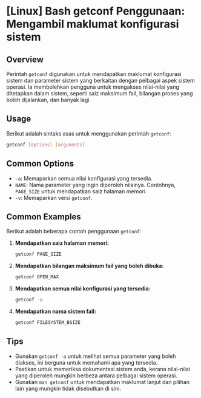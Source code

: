 # [Linux] Bash getconf Penggunaan: Mengambil maklumat konfigurasi sistem

## Overview
Perintah `getconf` digunakan untuk mendapatkan maklumat konfigurasi sistem dan parameter sistem yang berkaitan dengan pelbagai aspek sistem operasi. Ia membolehkan pengguna untuk mengakses nilai-nilai yang ditetapkan dalam sistem, seperti saiz maksimum fail, bilangan proses yang boleh dijalankan, dan banyak lagi.

## Usage
Berikut adalah sintaks asas untuk menggunakan perintah `getconf`:

```bash
getconf [options] [arguments]
```

## Common Options
- `-a`: Memaparkan semua nilai konfigurasi yang tersedia.
- `NAME`: Nama parameter yang ingin diperoleh nilainya. Contohnya, `PAGE_SIZE` untuk mendapatkan saiz halaman memori.
- `-v`: Memaparkan versi `getconf`.

## Common Examples
Berikut adalah beberapa contoh penggunaan `getconf`:

1. **Mendapatkan saiz halaman memori:**
   ```bash
   getconf PAGE_SIZE
   ```

2. **Mendapatkan bilangan maksimum fail yang boleh dibuka:**
   ```bash
   getconf OPEN_MAX
   ```

3. **Mendapatkan semua nilai konfigurasi yang tersedia:**
   ```bash
   getconf -a
   ```

4. **Mendapatkan nama sistem fail:**
   ```bash
   getconf FILESYSTEM_BSIZE
   ```

## Tips
- Gunakan `getconf -a` untuk melihat semua parameter yang boleh diakses, ini berguna untuk memahami apa yang tersedia.
- Pastikan untuk memeriksa dokumentasi sistem anda, kerana nilai-nilai yang diperoleh mungkin berbeza antara pelbagai sistem operasi.
- Gunakan `man getconf` untuk mendapatkan maklumat lanjut dan pilihan lain yang mungkin tidak disebutkan di sini.
